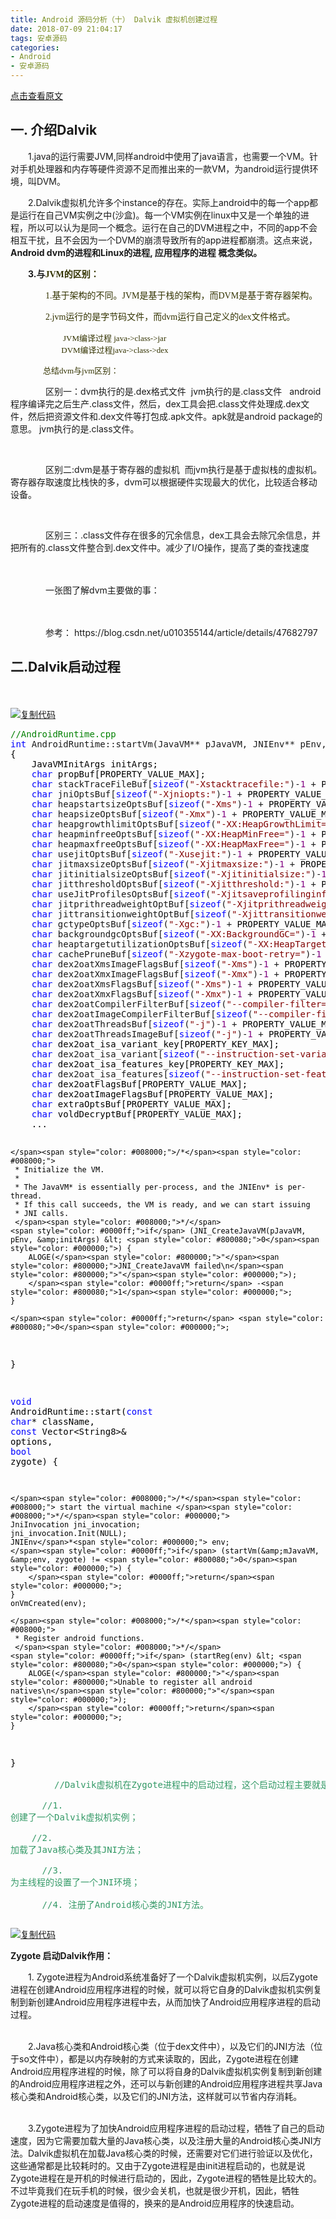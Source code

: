 ```yaml
---
title: Android 源码分析（十） Dalvik 虚拟机创建过程
date: 2018-07-09 21:04:17
tags: 安卓源码
categories: 
- Android
- 安卓源码
---
```


[点击查看原文](https://www.cnblogs.com/bugzone/p/dalvik.html)

<!-- more -->

<div id="cnblogs_post_body" class="blogpost-body ">
    <h2>一. 介绍Dalvik</h2>
<p>　　1.java的运行需要JVM,同样android中使用了java语言，也需要一个VM。针对手机处理器和内存等硬件资源不足而推出来的一款VM，为android运行提供环境，叫DVM。</p>
<p>　　2.Dalvik虚拟机允许多个instance的存在。实际上android中的每一个app都是运行在自己VM实例之中(沙盒)。每一个VM实例在linux中又是一个单独的进程，所以可以认为是同一个概念。运行在自己的DVM进程之中，不同的app不会相互干扰，且不会因为一个DVM的崩溃导致所有的app进程都崩溃。这点来说，<strong>Android dvm的进程和Linux的进程, 应用程序的进程 概念类似。</strong></p>
<p><strong>　　3.与<span style="color: #333300;"><strong><span style="font-family: Microsoft YaHei;">JVM的区别：</span></strong></span></strong></p>
<p><strong><span style="color: #333300;"><strong><span style="font-family: Microsoft YaHei;">　　　　</span></strong></span></strong><span style="color: #333300;"><span style="font-family: Microsoft YaHei;">1.基于架构的不同。JVM是基于栈的架构，而DVM是基于寄存器架构。</span></span></p>
<p><span style="color: #333300;"><span style="font-family: Microsoft YaHei;">　　　　2.jvm运行的是字节码文件，而dvm运行自己定义的dex文件格式。</span></span></p>
<p><span style="color: #333300;"><span style="font-family: Microsoft YaHei;">　　　　　　<span style="font-size: small;">JVM编译过程 java-&gt;class-&gt;jar</span><br><span style="font-size: small;">　　　　　　 DVM编译过程java-&gt;class-&gt;dex</span></span></span></p>
<p><span style="color: #333300;"><span style="font-family: Microsoft YaHei;"><span style="font-size: small;">　　　　总结dvm与jvm区别：</span></span></span><span style="color: #333300;"><span style="font-family: Microsoft YaHei;"><span style="font-size: small;">　　　　　</span></span></span></p>
<p>　　　　区别一：dvm执行的是.dex格式文件&nbsp; jvm执行的是.class文件&nbsp;&nbsp; android程序编译完之后生产.class文件，然后，dex工具会把.class文件处理成.dex文件，然后把资源文件和.dex文件等打包成.apk文件。apk就是android package的意思。 jvm执行的是.class文件。</p>
<p>&nbsp;</p>
<p>　　　　区别二:dvm是基于寄存器的虚拟机&nbsp; 而jvm执行是基于虚拟栈的虚拟机。寄存器存取速度比栈快的多，dvm可以根据硬件实现最大的优化，比较适合移动设备。</p>
<p>&nbsp;</p>
<p>　　　　区别三：.class文件存在很多的冗余信息，dex工具会去除冗余信息，并把所有的.class文件整合到.dex文件中。减少了I/O操作，提高了类的查找速度</p>
<p>　　　　</p>
<p>　　　　一张图了解dvm主要做的事：</p>
<p>　　　　<img src="https://images2018.cnblogs.com/blog/612293/201807/612293-20180709210031356-2049035324.png" alt=""></p>
<p>　　　　参考：&nbsp;https://blog.csdn.net/u010355144/article/details/47682797</p>
<h2>二.Dalvik启动过程</h2>
<p>　　</p>
<div class="cnblogs_code"><div class="cnblogs_code_toolbar"><span class="cnblogs_code_copy"><a href="javascript:void(0);" onclick="copyCnblogsCode(this)" title="复制代码"><img src="//common.cnblogs.com/images/copycode.gif" alt="复制代码"></a></span></div>
<pre><span style="color: #008000;">//</span><span style="color: #008000;">AndroidRuntime.cpp</span>
<span style="color: #0000ff;">int</span> AndroidRuntime::startVm(JavaVM** pJavaVM, JNIEnv** pEnv, <span style="color: #0000ff;">bool</span><span style="color: #000000;"> zygote)
{
    JavaVMInitArgs initArgs;
    </span><span style="color: #0000ff;">char</span><span style="color: #000000;"> propBuf[PROPERTY_VALUE_MAX];
    </span><span style="color: #0000ff;">char</span> stackTraceFileBuf[<span style="color: #0000ff;">sizeof</span>(<span style="color: #800000;">"</span><span style="color: #800000;">-Xstacktracefile:</span><span style="color: #800000;">"</span>)-<span style="color: #800080;">1</span> +<span style="color: #000000;"> PROPERTY_VALUE_MAX];
    </span><span style="color: #0000ff;">char</span> jniOptsBuf[<span style="color: #0000ff;">sizeof</span>(<span style="color: #800000;">"</span><span style="color: #800000;">-Xjniopts:</span><span style="color: #800000;">"</span>)-<span style="color: #800080;">1</span> +<span style="color: #000000;"> PROPERTY_VALUE_MAX];
    </span><span style="color: #0000ff;">char</span> heapstartsizeOptsBuf[<span style="color: #0000ff;">sizeof</span>(<span style="color: #800000;">"</span><span style="color: #800000;">-Xms</span><span style="color: #800000;">"</span>)-<span style="color: #800080;">1</span> +<span style="color: #000000;"> PROPERTY_VALUE_MAX];
    </span><span style="color: #0000ff;">char</span> heapsizeOptsBuf[<span style="color: #0000ff;">sizeof</span>(<span style="color: #800000;">"</span><span style="color: #800000;">-Xmx</span><span style="color: #800000;">"</span>)-<span style="color: #800080;">1</span> +<span style="color: #000000;"> PROPERTY_VALUE_MAX];
    </span><span style="color: #0000ff;">char</span> heapgrowthlimitOptsBuf[<span style="color: #0000ff;">sizeof</span>(<span style="color: #800000;">"</span><span style="color: #800000;">-XX:HeapGrowthLimit=</span><span style="color: #800000;">"</span>)-<span style="color: #800080;">1</span> +<span style="color: #000000;"> PROPERTY_VALUE_MAX];
    </span><span style="color: #0000ff;">char</span> heapminfreeOptsBuf[<span style="color: #0000ff;">sizeof</span>(<span style="color: #800000;">"</span><span style="color: #800000;">-XX:HeapMinFree=</span><span style="color: #800000;">"</span>)-<span style="color: #800080;">1</span> +<span style="color: #000000;"> PROPERTY_VALUE_MAX];
    </span><span style="color: #0000ff;">char</span> heapmaxfreeOptsBuf[<span style="color: #0000ff;">sizeof</span>(<span style="color: #800000;">"</span><span style="color: #800000;">-XX:HeapMaxFree=</span><span style="color: #800000;">"</span>)-<span style="color: #800080;">1</span> +<span style="color: #000000;"> PROPERTY_VALUE_MAX];
    </span><span style="color: #0000ff;">char</span> usejitOptsBuf[<span style="color: #0000ff;">sizeof</span>(<span style="color: #800000;">"</span><span style="color: #800000;">-Xusejit:</span><span style="color: #800000;">"</span>)-<span style="color: #800080;">1</span> +<span style="color: #000000;"> PROPERTY_VALUE_MAX];
    </span><span style="color: #0000ff;">char</span> jitmaxsizeOptsBuf[<span style="color: #0000ff;">sizeof</span>(<span style="color: #800000;">"</span><span style="color: #800000;">-Xjitmaxsize:</span><span style="color: #800000;">"</span>)-<span style="color: #800080;">1</span> +<span style="color: #000000;"> PROPERTY_VALUE_MAX];
    </span><span style="color: #0000ff;">char</span> jitinitialsizeOptsBuf[<span style="color: #0000ff;">sizeof</span>(<span style="color: #800000;">"</span><span style="color: #800000;">-Xjitinitialsize:</span><span style="color: #800000;">"</span>)-<span style="color: #800080;">1</span> +<span style="color: #000000;"> PROPERTY_VALUE_MAX];
    </span><span style="color: #0000ff;">char</span> jitthresholdOptsBuf[<span style="color: #0000ff;">sizeof</span>(<span style="color: #800000;">"</span><span style="color: #800000;">-Xjitthreshold:</span><span style="color: #800000;">"</span>)-<span style="color: #800080;">1</span> +<span style="color: #000000;"> PROPERTY_VALUE_MAX];
    </span><span style="color: #0000ff;">char</span> useJitProfilesOptsBuf[<span style="color: #0000ff;">sizeof</span>(<span style="color: #800000;">"</span><span style="color: #800000;">-Xjitsaveprofilinginfo:</span><span style="color: #800000;">"</span>)-<span style="color: #800080;">1</span> +<span style="color: #000000;"> PROPERTY_VALUE_MAX];
    </span><span style="color: #0000ff;">char</span> jitprithreadweightOptBuf[<span style="color: #0000ff;">sizeof</span>(<span style="color: #800000;">"</span><span style="color: #800000;">-Xjitprithreadweight:</span><span style="color: #800000;">"</span>)-<span style="color: #800080;">1</span> +<span style="color: #000000;"> PROPERTY_VALUE_MAX];
    </span><span style="color: #0000ff;">char</span> jittransitionweightOptBuf[<span style="color: #0000ff;">sizeof</span>(<span style="color: #800000;">"</span><span style="color: #800000;">-Xjittransitionweight:</span><span style="color: #800000;">"</span>)-<span style="color: #800080;">1</span> +<span style="color: #000000;"> PROPERTY_VALUE_MAX];
    </span><span style="color: #0000ff;">char</span> gctypeOptsBuf[<span style="color: #0000ff;">sizeof</span>(<span style="color: #800000;">"</span><span style="color: #800000;">-Xgc:</span><span style="color: #800000;">"</span>)-<span style="color: #800080;">1</span> +<span style="color: #000000;"> PROPERTY_VALUE_MAX];
    </span><span style="color: #0000ff;">char</span> backgroundgcOptsBuf[<span style="color: #0000ff;">sizeof</span>(<span style="color: #800000;">"</span><span style="color: #800000;">-XX:BackgroundGC=</span><span style="color: #800000;">"</span>)-<span style="color: #800080;">1</span> +<span style="color: #000000;"> PROPERTY_VALUE_MAX];
    </span><span style="color: #0000ff;">char</span> heaptargetutilizationOptsBuf[<span style="color: #0000ff;">sizeof</span>(<span style="color: #800000;">"</span><span style="color: #800000;">-XX:HeapTargetUtilization=</span><span style="color: #800000;">"</span>)-<span style="color: #800080;">1</span> +<span style="color: #000000;"> PROPERTY_VALUE_MAX];
    </span><span style="color: #0000ff;">char</span> cachePruneBuf[<span style="color: #0000ff;">sizeof</span>(<span style="color: #800000;">"</span><span style="color: #800000;">-Xzygote-max-boot-retry=</span><span style="color: #800000;">"</span>)-<span style="color: #800080;">1</span> +<span style="color: #000000;"> PROPERTY_VALUE_MAX];
    </span><span style="color: #0000ff;">char</span> dex2oatXmsImageFlagsBuf[<span style="color: #0000ff;">sizeof</span>(<span style="color: #800000;">"</span><span style="color: #800000;">-Xms</span><span style="color: #800000;">"</span>)-<span style="color: #800080;">1</span> +<span style="color: #000000;"> PROPERTY_VALUE_MAX];
    </span><span style="color: #0000ff;">char</span> dex2oatXmxImageFlagsBuf[<span style="color: #0000ff;">sizeof</span>(<span style="color: #800000;">"</span><span style="color: #800000;">-Xmx</span><span style="color: #800000;">"</span>)-<span style="color: #800080;">1</span> +<span style="color: #000000;"> PROPERTY_VALUE_MAX];
    </span><span style="color: #0000ff;">char</span> dex2oatXmsFlagsBuf[<span style="color: #0000ff;">sizeof</span>(<span style="color: #800000;">"</span><span style="color: #800000;">-Xms</span><span style="color: #800000;">"</span>)-<span style="color: #800080;">1</span> +<span style="color: #000000;"> PROPERTY_VALUE_MAX];
    </span><span style="color: #0000ff;">char</span> dex2oatXmxFlagsBuf[<span style="color: #0000ff;">sizeof</span>(<span style="color: #800000;">"</span><span style="color: #800000;">-Xmx</span><span style="color: #800000;">"</span>)-<span style="color: #800080;">1</span> +<span style="color: #000000;"> PROPERTY_VALUE_MAX];
    </span><span style="color: #0000ff;">char</span> dex2oatCompilerFilterBuf[<span style="color: #0000ff;">sizeof</span>(<span style="color: #800000;">"</span><span style="color: #800000;">--compiler-filter=</span><span style="color: #800000;">"</span>)-<span style="color: #800080;">1</span> +<span style="color: #000000;"> PROPERTY_VALUE_MAX];
    </span><span style="color: #0000ff;">char</span> dex2oatImageCompilerFilterBuf[<span style="color: #0000ff;">sizeof</span>(<span style="color: #800000;">"</span><span style="color: #800000;">--compiler-filter=</span><span style="color: #800000;">"</span>)-<span style="color: #800080;">1</span> +<span style="color: #000000;"> PROPERTY_VALUE_MAX];
    </span><span style="color: #0000ff;">char</span> dex2oatThreadsBuf[<span style="color: #0000ff;">sizeof</span>(<span style="color: #800000;">"</span><span style="color: #800000;">-j</span><span style="color: #800000;">"</span>)-<span style="color: #800080;">1</span> +<span style="color: #000000;"> PROPERTY_VALUE_MAX];
    </span><span style="color: #0000ff;">char</span> dex2oatThreadsImageBuf[<span style="color: #0000ff;">sizeof</span>(<span style="color: #800000;">"</span><span style="color: #800000;">-j</span><span style="color: #800000;">"</span>)-<span style="color: #800080;">1</span> +<span style="color: #000000;"> PROPERTY_VALUE_MAX];
    </span><span style="color: #0000ff;">char</span><span style="color: #000000;"> dex2oat_isa_variant_key[PROPERTY_KEY_MAX];
    </span><span style="color: #0000ff;">char</span> dex2oat_isa_variant[<span style="color: #0000ff;">sizeof</span>(<span style="color: #800000;">"</span><span style="color: #800000;">--instruction-set-variant=</span><span style="color: #800000;">"</span>) -<span style="color: #800080;">1</span> +<span style="color: #000000;"> PROPERTY_VALUE_MAX];
    </span><span style="color: #0000ff;">char</span><span style="color: #000000;"> dex2oat_isa_features_key[PROPERTY_KEY_MAX];
    </span><span style="color: #0000ff;">char</span> dex2oat_isa_features[<span style="color: #0000ff;">sizeof</span>(<span style="color: #800000;">"</span><span style="color: #800000;">--instruction-set-features=</span><span style="color: #800000;">"</span>) -<span style="color: #800080;">1</span> +<span style="color: #000000;"> PROPERTY_VALUE_MAX];
    </span><span style="color: #0000ff;">char</span><span style="color: #000000;"> dex2oatFlagsBuf[PROPERTY_VALUE_MAX];
    </span><span style="color: #0000ff;">char</span><span style="color: #000000;"> dex2oatImageFlagsBuf[PROPERTY_VALUE_MAX];
    </span><span style="color: #0000ff;">char</span><span style="color: #000000;"> extraOptsBuf[PROPERTY_VALUE_MAX];
    </span><span style="color: #0000ff;">char</span><span style="color: #000000;"> voldDecryptBuf[PROPERTY_VALUE_MAX];
    ...
    
    </span><span style="color: #008000;">/*</span><span style="color: #008000;">
     * Initialize the VM.
     *
     * The JavaVM* is essentially per-process, and the JNIEnv* is per-thread.
     * If this call succeeds, the VM is ready, and we can start issuing
     * JNI calls.
     </span><span style="color: #008000;">*/</span>
    <span style="color: #0000ff;">if</span> (JNI_CreateJavaVM(pJavaVM, pEnv, &amp;initArgs) &lt; <span style="color: #800080;">0</span><span style="color: #000000;">) {
        ALOGE(</span><span style="color: #800000;">"</span><span style="color: #800000;">JNI_CreateJavaVM failed\n</span><span style="color: #800000;">"</span><span style="color: #000000;">);
        </span><span style="color: #0000ff;">return</span> -<span style="color: #800080;">1</span><span style="color: #000000;">;
    }

    </span><span style="color: #0000ff;">return</span> <span style="color: #800080;">0</span><span style="color: #000000;">;
}

</span><span style="color: #0000ff;">void</span> AndroidRuntime::start(<span style="color: #0000ff;">const</span> <span style="color: #0000ff;">char</span>* className, <span style="color: #0000ff;">const</span> Vector&lt;String8&gt;&amp; options, <span style="color: #0000ff;">bool</span><span style="color: #000000;"> zygote)
{
    
    </span><span style="color: #008000;">/*</span><span style="color: #008000;"> start the virtual machine </span><span style="color: #008000;">*/</span><span style="color: #000000;">
    JniInvocation jni_invocation;
    jni_invocation.Init(NULL);
    JNIEnv</span>*<span style="color: #000000;"> env;
    </span><span style="color: #0000ff;">if</span> (startVm(&amp;mJavaVM, &amp;env, zygote) != <span style="color: #800080;">0</span><span style="color: #000000;">) {
        </span><span style="color: #0000ff;">return</span><span style="color: #000000;">;
    }
    onVmCreated(env);

    </span><span style="color: #008000;">/*</span><span style="color: #008000;">
     * Register android functions.
     </span><span style="color: #008000;">*/</span>
    <span style="color: #0000ff;">if</span> (startReg(env) &lt; <span style="color: #800080;">0</span><span style="color: #000000;">) {
        ALOGE(</span><span style="color: #800000;">"</span><span style="color: #800000;">Unable to register all android natives\n</span><span style="color: #800000;">"</span><span style="color: #000000;">);
        </span><span style="color: #0000ff;">return</span><span style="color: #000000;">;
    }

}<br><br><span style="color: #339966;">　　　　　//Dalvik虚拟机在Zygote进程中的启动过程，这个启动过程主要就是完成了以下四个事情：</span><br><span style="color: #339966;">&nbsp; &nbsp; &nbsp; &nbsp; //1. 创建了一个Dalvik虚拟机实例；</span><br><span style="color: #339966;">&nbsp; &nbsp; &nbsp; &nbsp; //2. 加载了Java核心类及其JNI方法；</span><br><span style="color: #339966;">&nbsp; &nbsp; &nbsp; &nbsp; //3. 为主线程的设置了一个JNI环境；</span><br><span style="color: #339966;">&nbsp; &nbsp; &nbsp; &nbsp; //4. 注册了Android核心类的JNI方法。</span><br></span></pre>
<div class="cnblogs_code_toolbar"><span class="cnblogs_code_copy"><a href="javascript:void(0);" onclick="copyCnblogsCode(this)" title="复制代码"><img src="//common.cnblogs.com/images/copycode.gif" alt="复制代码"></a></span></div></div>
<p><strong>Zygote 启动Dalvik作用：</strong></p>
<p>　　1. Zygote进程为Android系统准备好了一个Dalvik虚拟机实例，以后Zygote进程在创建Android应用程序进程的时候，就可以将它自身的Dalvik虚拟机实例复制到新创建Android应用程序进程中去，从而加快了Android应用程序进程的启动过程。</p>
<p><br>　　2.Java核心类和Android核心类（位于dex文件中），以及它们的JNI方法（位于so文件中），都是以内存映射的方式来读取的，因此，Zygote进程在创建Android应用程序进程的时候，除了可以将自身的Dalvik虚拟机实例复制到新创建的Android应用程序进程之外，还可以与新创建的Android应用程序进程共享Java核心类和Android核心类，以及它们的JNI方法，这样就可以节省内存消耗。</p>
<p><br>　　3.Zygote进程为了加快Android应用程序进程的启动过程，牺牲了自己的启动速度，因为它需要加载大量的Java核心类，以及注册大量的Android核心类JNI方法。Dalvik虚拟机在加载Java核心类的时候，还需要对它们进行验证以及优化，这些通常都是比较耗时的。又由于Zygote进程是由init进程启动的，也就是说Zygote进程在是开机的时候进行启动的，因此，Zygote进程的牺牲是比较大的。不过毕竟我们在玩手机的时候，很少会关机，也就是很少开机，因此，牺牲Zygote进程的启动速度是值得的，换来的是Android应用程序的快速启动。</p>
</div>